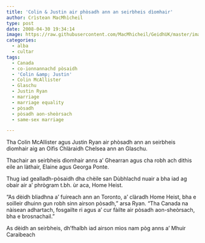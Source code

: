```yaml
---
title: 'Colin & Justin air phòsadh ann an seirbheis dìomhair'
author: Crìstean MacMhìcheil
type: post
date: 2008-04-30 19:34:14
image: https://raw.githubusercontent.com/MacMhicheil/GeidhUK/master/images/.jpg
categories:
  - alba
  - cultar
tags:
  - Canada
  - co-ionnannachd pòsaidh
  - 'Colin &amp; Justin'
  - Colin McAllister
  - Glaschu
  - Justin Ryan
  - marriage
  - marriage equality
  - pòsadh
  - pòsadh aon-sheòrsach
  - same-sex marriage

---
```

Tha Colin McAllister agus Justin Ryan air phòsadh ann an seirbheis dìomhair aig an Oifis Chlàraidh Chelsea ann an Glaschu.

<!--more-->

Thachair an seirbheis dìomhair anns a&#8217; Ghearran agus cha robh ach dithis eile an làthair, Elaine agus Georga Ponte.

Thug iad gealladh-pòsaidh dha chèile san Dùbhlachd nuair a bha iad ag obair air a&#8217; phrògram t.bh. ùr aca, Home Heist.

&#8220;As dèidh bliadhna a&#8217; fuireach ann an Toronto, a&#8217; clàradh Home Heist, bha e soilleir dhuinn gun robh sinn airson pòsadh,&#8221; arsa Ryan. &#8220;Tha Canada na nàisean adhartach, fosgailte ri agus a&#8217; cur fàilte air pòsadh aon-sheòrsach, bha e brosnachail.&#8221;

As dèidh an seirbheis, dh&#8217;fhalbh iad airson mìos nam pòg anns a&#8217; Mhuir Caraibeach
